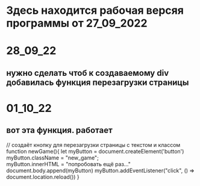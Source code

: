# Здесь находится рабочая версяя программы от 27_09_2022

# 28_09_22
## нужно сделать чтоб к создаваемому div добавилась функция перезагрузки страницы

# 01_10_22
## вот эта функция. работает
// создаёт кнопку для перезагрузки страницы с текстом и классом
function newGame(){
  let myButton = document.createElement('button')
  myButton.className = "new_game";    
  myButton.innerHTML = "попробовать ещё раз..."
  document.body.append(myButton)
  myButton.addEventListener("click", () => document.location.reload())
}
